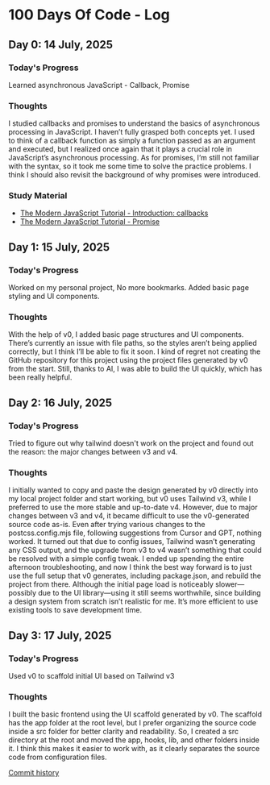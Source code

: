# 100 Days Of Code - Log

## Day 0: 14 July, 2025

### Today's Progress

Learned asynchronous JavaScript - Callback, Promise

### Thoughts

I studied callbacks and promises to understand the basics of asynchronous processing in JavaScript. I haven’t fully grasped both concepts yet. I used to think of a callback function as simply a function passed as an argument and executed, but I realized once again that it plays a crucial role in JavaScript’s asynchronous processing. As for promises, I’m still not familiar with the syntax, so it took me some time to solve the practice problems. I think I should also revisit the background of why promises were introduced.

### Study Material

- [The Modern JavaScript Tutorial - Introduction: callbacks](https://javascript.info/callbacks)
- [The Modern JavaScript Tutorial - Promise](https://javascript.info/promise-basics)

## Day 1: 15 July, 2025

### Today's Progress

Worked on my personal project, No more bookmarks. Added basic page styling and UI components.

### Thoughts

With the help of v0, I added basic page structures and UI components. There’s currently an issue with file paths, so the styles aren’t being applied correctly, but I think I’ll be able to fix it soon. I kind of regret not creating the GitHub repository for this project using the project files generated by v0 from the start. Still, thanks to AI, I was able to build the UI quickly, which has been really helpful.

## Day 2: 16 July, 2025

### Today's Progress

Tried to figure out why tailwind doesn't work on the project and found out the reason: the major changes between v3 and v4.

### Thoughts

I initially wanted to copy and paste the design generated by v0 directly into my local project folder and start working, but v0 uses Tailwind v3, while I preferred to use the more stable and up-to-date v4. However, due to major changes between v3 and v4, it became difficult to use the v0-generated source code as-is. Even after trying various changes to the postcss.config.mjs file, following suggestions from Cursor and GPT, nothing worked. It turned out that due to config issues, Tailwind wasn’t generating any CSS output, and the upgrade from v3 to v4 wasn’t something that could be resolved with a simple config tweak. I ended up spending the entire afternoon troubleshooting, and now I think the best way forward is to just use the full setup that v0 generates, including package.json, and rebuild the project from there. Although the initial page load is noticeably slower—possibly due to the UI library—using it still seems worthwhile, since building a design system from scratch isn’t realistic for me. It’s more efficient to use existing tools to save development time.

## Day 3: 17 July, 2025

### Today's Progress

Used v0 to scaffold initial UI based on Tailwind v3

### Thoughts

I built the basic frontend using the UI scaffold generated by v0. The scaffold has the app folder at the root level, but I prefer organizing the source code inside a src folder for better clarity and readability. So, I created a src directory at the root and moved the app, hooks, lib, and other folders inside it. I think this makes it easier to work with, as it clearly separates the source code from configuration files.

[Commit history](https://github.com/danimkim/no-more-bookmarks/commit/f017292767c7d9ac84c2dace0824e1e145025448)
